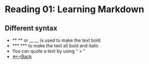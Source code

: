 # Reading 01: Learning Markdown
## Different syntax
- ** ** or __ __ is used to make the text bold
- *** *** to make the text all bold and italic
- You can quote a text by using " > "
- [<===Back](README.md)
